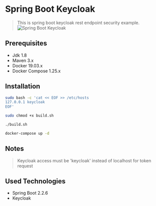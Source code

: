 # Spring Boot Keycloak 
> This is spring boot keycloak rest endpoint security example.
![Spring Boot Keycloak](https://techragesh.com/wp-content/uploads/2019/01/springboot-keycloak.png)
## Prerequisites

* Jdk 1.8
* Maven 3.x
* Docker 19.03.x
* Docker Compose 1.25.x

## Installation
```sh
sudo bash -c 'cat << EOF >> /etc/hosts
127.0.0.1 keycloak
EOF'
```

```sh
sudo chmod +x build.sh
```
```sh
./build.sh
```

```sh
docker-compose up -d
```

## Notes

> Keycloak access must be 'keycloak' instead of localhost for token request

## Used Technologies

* Spring Boot 2.2.6
* Keycloak

